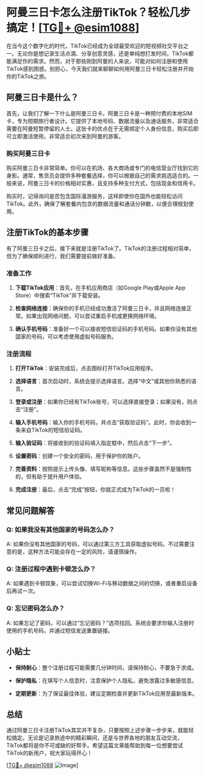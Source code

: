 # 阿曼三日卡怎么注册TikTok？轻松几步搞定！[[TG💪+ @esim1088](https://t.me/s/esim1088)]

在当今这个数字化的时代，TikTok已经成为全球最受欢迎的短视频社交平台之一。无论你是想记录生活点滴、分享创意灵感，还是单纯想打发时间，TikTok都能满足你的需求。然而，对于那些刚到阿曼的人来说，可能对如何注册和使用TikTok感到困惑。别担心，今天我们就来聊聊如何用阿曼三日卡轻松注册并开始你的TikTok之旅。

## 阿曼三日卡是什么？

首先，让我们了解一下什么是阿曼三日卡。阿曼三日卡是一种预付费的本地SIM卡，专为短期旅行者设计。它提供了本地号码、数据流量以及通话服务，非常适合需要在阿曼短暂停留的人士。这张卡的优点在于无需绑定个人身份信息，购买后即可立即激活使用，非常适合初次来到阿曼的游客。

### 购买阿曼三日卡

购买阿曼三日卡非常简单。你可以在机场、各大商场或专门的电信营业厅找到它的身影。通常，售货员会提供多种套餐选择，你可以根据自己的需求挑选适合的。一般来说，阿曼三日卡的价格相对实惠，且支持多种支付方式，包括现金和信用卡。

购买时，记得询问是否包含国际漫游服务，这样即使你在国外也能轻松访问TikTok。此外，确保了解套餐内包含的数据流量和通话分钟数，以便合理规划使用。

## 注册TikTok的基本步骤

有了阿曼三日卡之后，接下来就是注册TikTok了。TikTok的注册过程相对简单，但为了确保顺利进行，我们需要提前做好准备。

### 准备工作

1. **下载TikTok应用**：首先，在手机应用商店（如Google Play或Apple App Store）中搜索“TikTok”并下载安装。
   
2. **检查网络连接**：确保你的手机已经成功激活了阿曼三日卡，并且网络连接正常。如果出现网络问题，可以尝试重启手机或更换网络环境。

3. **确认手机号码**：准备好一个可以接收短信验证码的手机号码。如果你没有其他国家的号码，可以考虑使用虚拟号码服务。

### 注册流程

1. **打开TikTok**：安装完成后，点击图标打开TikTok应用程序。

2. **选择语言**：首次启动时，系统会提示选择语言。选择“中文”或其他你熟悉的语言。

3. **登录或注册**：如果你已经有TikTok账号，可以选择直接登录；如果没有，则点击“注册”。

4. **输入手机号码**：输入你的手机号码，并点击“获取验证码”。此时，你会收到一条来自TikTok的短信验证码。

5. **输入验证码**：将接收到的验证码填入指定框中，然后点击“下一步”。

6. **设置密码**：创建一个安全的密码，用于保护你的账户。

7. **完善资料**：按照提示上传头像、填写昵称等信息。这些步骤虽然不是强制性的，但有助于提升用户体验。

8. **完成注册**：最后，点击“完成”按钮，你就正式成为TikTok的一员啦！

## 常见问题解答

### Q: 如果我没有其他国家的号码怎么办？
A: 如果你没有其他国家的号码，可以通过第三方工具获取虚拟号码。不过需要注意的是，这种方法可能会存在一定的风险，请谨慎操作。

### Q: 注册过程中遇到卡顿怎么办？
A: 如果遇到卡顿现象，可以尝试切换Wi-Fi与移动数据之间的切换，或者重启设备后再试一次。

### Q: 忘记密码怎么办？
A: 如果忘记了密码，可以通过“忘记密码？”选项找回。系统会要求你输入注册时使用的手机号码，并通过短信发送重置链接。

## 小贴士

- **保持耐心**：整个注册过程可能需要几分钟时间，请保持耐心，不要急于求成。
  
- **保护隐私**：在填写个人信息时，注意保护个人隐私，避免泄露过多敏感信息。

- **定期更新**：为了保证最佳体验，建议定期检查并更新TikTok应用至最新版本。

## 总结

通过阿曼三日卡注册TikTok其实并不复杂，只要按照上述步骤一步步来，就能轻松搞定。无论是记录旅途中的精彩瞬间，还是与世界各地的朋友互动交流，TikTok都将是你不可或缺的好帮手。希望这篇文章能帮助到每一位想要尝试TikTok的新用户，祝大家玩得开心！

[[TG💪+ @esim1088](https://t.me/s/esim1088) ![Image](https://i.postimg.cc/4NQfJmqS/Snipaste-2025-05-13-00-14-12.png)]